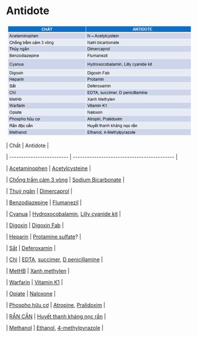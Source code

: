 # Antidote
  

  
![Antidote.jpeg](../The%20TRIO/200%20Files/image/image/Antidote.jpeg)
  

  

  
| Chất                      | Antidote                                    |
  
| ------------------------- | ------------------------------------------- |
  
| [Acetaminophen](Acetaminophen.md)         | [Acetylcysteine](./Drug/Acetylcysteine.md)                          |
  
| [Chống trầm cảm 3 vòng](Ch%E1%BB%91ng%20tr%E1%BA%A7m%20c%E1%BA%A3m%203%20v%C3%B2ng.md) | [Sodium Bicarbonate](./Drug/Sodium%20Bicarbonate.md)                      |
  
| [Thuỷ ngân](Thu%E1%BB%B7%20ng%C3%A2n.md)             | [Dimercaprol](Dimercaprol.md)                             |
  
| [Benzodiazepine](Benzodiazepine.md)        | [Flumanezil](Flumanezil.md)                              |
  
| [Cyanua](Cyanua.md)                | [Hydroxocobalamin](Hydroxocobalamin.md), [Lilly cyanide kit](Lilly%20cyanide%20kit.md) |
  
| [Digoxin](Digoxin.md)               | [Digoxin Fab](Digoxin%20Fab.md)                             |
  
| [Heparin](./Drug/Heparin.md)               | [Protamine sulfate](./Drug/Protamine%20sulfate.md)?                      |
  
| [Sắt](S%E1%BA%AFt.md)                   | [Deferoxamin](Deferoxamin.md)                             |
  
| [Chì](Ch%C3%AC.md)                   | [EDTA](EDTA.md), [succimer](succimer.md), [D penicillamine](D%20penicillamine.md) |
  
| [MetHB](MetHB.md)                 | [Xanh methylen](Xanh%20methylen.md)                           |
  
| [Warfarin](Warfarin.md)              | [Vitamin K1](Vitamin%20K1.md)                              |
  
| [Opiate](Opiate.md)                | [Naloxone](Naloxone.md)                                |
  
| [Phospho hữu cơ](Phospho%20h%E1%BB%AFu%20c%C6%A1.md)        | [Atropine](./Drug/Atropine.md), [Pralidoxim](Pralidoxim.md)                |
  
| [RẮN CẮN](./R%E1%BA%AEN%20C%E1%BA%AEN.md)               | [Huyết thanh kháng nọc rắn](Huy%E1%BA%BFt%20thanh%20kh%C3%A1ng%20n%E1%BB%8Dc%20r%E1%BA%AFn.md)               |
  
| [Methanol](Methanol.md)              | [Ethanol](Ethanol.md), [4-methylpyrazole](4-methylpyrazole.md)           |
  

  
